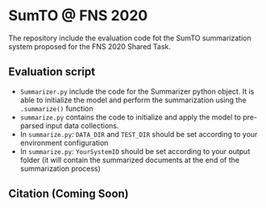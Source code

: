 # SumTO @ FNS 2020
The repository include the evaluation code fot the SumTO summarization system proposed for the FNS 2020 Shared Task. 

## Evaluation script
- `Summarizer.py` include the code for the Summarizer python object. It is able to initialize the model and perform the summarization using the `.summarize()` function
- `summarize.py` contains the code to initialize and apply the model to pre-parsed input data collections.
- In `summarize.py`: `DATA_DIR` and `TEST_DIR` should be set according to your environment configuration
- In `summarize.py`: `YourSystemID` should be set according to your output folder (it will contain the summarized documents at the end of the summarization process)

## Citation (Coming Soon)
